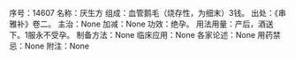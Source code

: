 序号：14607
名称：厌生方
组成：血管鹅毛（烧存性，为细末）3钱。
出处：《串雅补》卷二。
主治：None
加减：None
功效：绝孕。
用法用量：产后，酒送下。1服永不受孕。
制备方法：None
临床应用：None
各家论述：None
用药禁忌：None
附注：None
